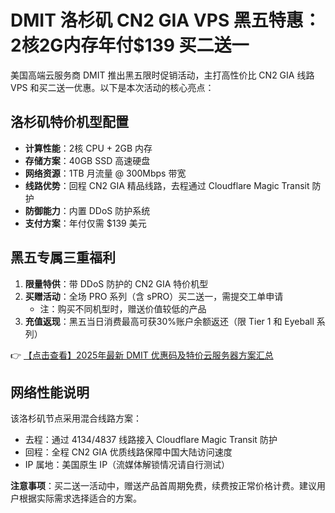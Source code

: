 # DMIT 洛杉矶 CN2 GIA VPS 黑五特惠：2核2G内存年付$139 买二送一

美国高端云服务商 DMIT 推出黑五限时促销活动，主打高性价比 CN2 GIA 线路 VPS 和买二送一优惠。以下是本次活动的核心亮点：

## 洛杉矶特价机型配置
- **计算性能**：2核 CPU + 2GB 内存
- **存储方案**：40GB SSD 高速硬盘
- **网络资源**：1TB 月流量 @ 300Mbps 带宽
- **线路优势**：回程 CN2 GIA 精品线路，去程通过 Cloudflare Magic Transit 防护
- **防御能力**：内置 DDoS 防护系统
- **支付方案**：年付仅需 $139 美元

## 黑五专属三重福利
1. **限量特供**：带 DDoS 防护的 CN2 GIA 特价机型
2. **买赠活动**：全场 PRO 系列（含 sPRO）买二送一，需提交工单申请
   - 注：购买不同机型时，赠送价值较低的产品
3. **充值返现**：黑五当日消费最高可获30%账户余额返还（限 Tier 1 和 Eyeball 系列）

👉 [【点击查看】2025年最新 DMIT 优惠码及特价云服务器方案汇总](https://bit.ly/dmit_coupon)

## 网络性能说明
该洛杉矶节点采用混合线路方案：
- 去程：通过 4134/4837 线路接入 Cloudflare Magic Transit 防护
- 回程：全程 CN2 GIA 优质线路保障中国大陆访问速度
- IP 属地：美国原生 IP（流媒体解锁情况请自行测试）

**注意事项**：买二送一活动中，赠送产品首周期免费，续费按正常价格计费。建议用户根据实际需求选择适合的方案。